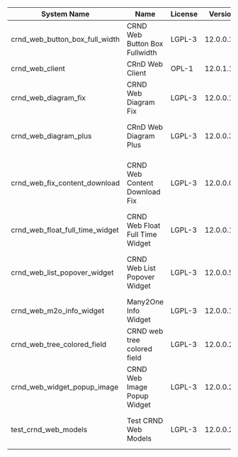 | System Name | Name | License | Version | Summary | Price |
|---|---|---|---|---|---|
| crnd_web_button_box_full_width | CRND Web Button Box Fullwidth | LGPL-3 | 12.0.0.1.0 | Button_box at the top of the form |  |
| crnd_web_client | CRnD Web Client | OPL-1 | 12.0.1.1.0 | Web Client Extention |  |
| crnd_web_diagram_fix | CRND Web Diagram Fix | LGPL-3 | 12.0.0.1.1 | Fix for web diagram view |  |
| crnd_web_diagram_plus | CRnD Web Diagram Plus | LGPL-3 | 12.0.0.3.1 | Odoo Web Diagram view by CRnD. |  |
| crnd_web_fix_content_download | CRND Web Content Download Fix | LGPL-3 | 12.0.0.0.2 | Fix for content download to use streaming responses |  |
| crnd_web_float_full_time_widget | CRND Web Float Full Time Widget | LGPL-3 | 12.0.0.1.0 | Float Time Duration Widget |  |
| crnd_web_list_popover_widget | CRND Web List Popover Widget | LGPL-3 | 12.0.0.5.1 | Tooltips message for text fields on tree view. |  |
| crnd_web_m2o_info_widget | Many2One Info Widget | LGPL-3 | 12.0.0.1.0 | Many2One Info Widget |  |
| crnd_web_tree_colored_field | CRND web tree colored field | LGPL-3 | 12.0.0.2.0 |  |  |
| crnd_web_widget_popup_image | CRND Web Image Popup Widget | LGPL-3 | 12.0.0.2.0 | Popup images from the binary fields |  |
| test_crnd_web_models | Test CRND Web Models | LGPL-3 | 12.0.0.2.0 | Module for testing web addons. |  |

